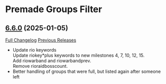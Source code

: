 # Premade Groups Filter

## [6.6.0](https://github.com/0xbs/premade-groups-filter/tree/6.6.0) (2025-01-05)
[Full Changelog](https://github.com/0xbs/premade-groups-filter/compare/6.5.10...6.6.0) [Previous Releases](https://github.com/0xbs/premade-groups-filter/releases)

- Update rio keywords  
    Update riokey*plus keywords to new milestones 4, 7, 10, 12, 15.  
    Add riowarband and riowarbandprev.  
    Remove rioraidbosscount.  
- Better handling of groups that were full, but listed again after someone left  
